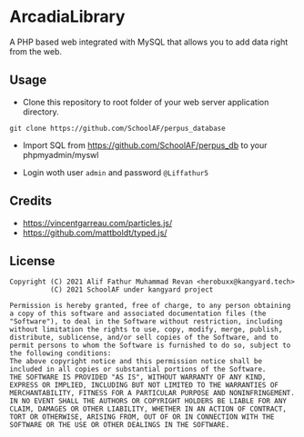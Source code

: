 # ArcadiaLibrary

A PHP based web integrated with MySQL that allows you to add data right from the web.

## Usage

- Clone this repository to root folder of your web server application directory.
```
git clone https://github.com/SchoolAF/perpus_database
```

- Import SQL from https://github.com/SchoolAF/perpus_db to your phpmyadmin/myswl

- Login woth user ```admin``` and password ```@Liffathur5```

## Credits

- https://vincentgarreau.com/particles.js/
- https://github.com/mattboldt/typed.js/

## License
```
Copyright (C) 2021 Alif Fathur Muhammad Revan <herobuxx@kangyard.tech>
          (C) 2021 SchoolAF under kangyard project

Permission is hereby granted, free of charge, to any person obtaining a copy of this software and associated documentation files (the "Software"), to deal in the Software without restriction, including without limitation the rights to use, copy, modify, merge, publish, distribute, sublicense, and/or sell copies of the Software, and to permit persons to whom the Software is furnished to do so, subject to the following conditions:
The above copyright notice and this permission notice shall be included in all copies or substantial portions of the Software.
THE SOFTWARE IS PROVIDED "AS IS", WITHOUT WARRANTY OF ANY KIND, EXPRESS OR IMPLIED, INCLUDING BUT NOT LIMITED TO THE WARRANTIES OF MERCHANTABILITY, FITNESS FOR A PARTICULAR PURPOSE AND NONINFRINGEMENT. IN NO EVENT SHALL THE AUTHORS OR COPYRIGHT HOLDERS BE LIABLE FOR ANY CLAIM, DAMAGES OR OTHER LIABILITY, WHETHER IN AN ACTION OF CONTRACT, TORT OR OTHERWISE, ARISING FROM, OUT OF OR IN CONNECTION WITH THE SOFTWARE OR THE USE OR OTHER DEALINGS IN THE SOFTWARE.
```
